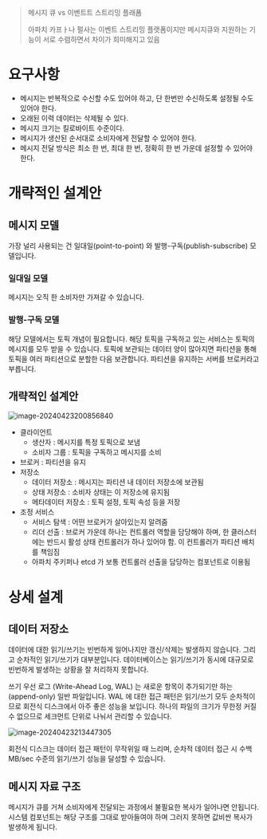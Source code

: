 > 메시지 큐 vs 이벤트트 스트리밍 플래폼
>
>   아파치 카프ㅏ나 펄사는 이벤트 스트리밍 플랫폼이지만 메시지큐와 지원하는 기능이 서로 수렴하면서 차이가 희미해지고 있음

# 요구사항

- 메시지는 반복적으로 수신할 수도 있어야 하고, 단 한번만 수신하도록 설정될 수도 있어야 한다.
- 오래된 이력 데이터는 삭제될 수 있다.
- 메시지 크기는 킬로바이트 수준이다.
- 메시지가 생산된 순서대로 소비자에게 전달할 수 있어야 한다.
- 메시지 전달 방식은 최소 한 번, 최대 한 번, 정확히 한 번 가운데 설정할 수 있어야 한다.

# 개략적인 설계안

## 메시지 모델

  가장 널리 사용되는 건 일대일(point-to-point) 와 발행-구독(publish-subscribe) 모델입니다.

### 일대일 모델

  메시지는 오직 한 소비자만 가져갈 수 있습니다.

### 발행-구독 모델

  해당 모델에서는 토픽 개념이 필요합니다. 해당 토픽을 구독하고 있는 서비스는 토픽의 메시지를 모두 받을 수 있습니다. 토픽에 보관되는 데이터 양이 많아지면 파티션을 통해 토픽을 여러 파티션으로 분할한 다음 보관합니다. 파티션을 유지하는 서버를 브로커라고 부릅니다.

## 개략적인 설계안

![image-20240423200856840](images/4장_분산_메시지_큐/image-20240423200856840.png)

- 클라이언트
  - 생산자 : 메시지를 특정 토픽으로 보냄
  - 소비자 그룹 : 토픽을 구독하고 메시지를 소비
- 브로커 : 파티션을 유지
- 저장소
  - 데이터 저장소 : 메시지는 파티션 내 데이터 저장소에 보관됨
  - 상태 저장소 : 소비자 상태는 이 저장소에 유지됨
  - 메타데이터 저장소 : 토픽 설정, 토픽 속성 등을 저장
- 조정 서비스
  - 서비스 탐색 : 어떤 브로커가 살아있는지 알려줌
  - 리더 선출 : 브로커 가운데 하나는 컨트롤러 역할을 담당해야 하며, 한 클러스터에는 반드시 활성 상태 컨트롤러가 하나 있어야 함. 이 컨트롤러가 파티션 배치를 책임짐
  - 아파치 주키퍼나 etcd 가 보통 컨트롤러 선출을 담당하는 컴포넌트로 이용됨

# 상세 설계

## 데이터 저장소

  데이터에 대한 읽기/쓰기는 빈번하게 일어나지만 갱신/삭제는 발생하지 않습니다. 그리고 순차적인 읽기/쓰기가 대부분입니다. 데이터베이스는 읽기/쓰기가 동시에 대규모로 빈번하게 발생하는 상황을 잘 처리하지 못합니다.

  쓰기 우선 로그 (Write-Ahead Log, WAL) 는 새로운 항목이 추가되기만 하는(append-only) 일반 파일입니다. WAL 에 대한 접근 패턴은 읽기/쓰기 모두 순차적이므로 회전식 디스크에서 아주 좋은 성능을 보입니다. 하나의 파일의 크기가 무한정 커질 수 없으므로 세크먼트 단위로 나눠서 관리할 수 있습니다.

![image-20240423213447305](images/4장_분산_메시지_큐/image-20240423213447305.png)

  회전식 디스크는 데이터 접근 패턴이 무작위일 때 느리며, 순차적 데이터 접근 시 수백 MB/sec 수준의 읽기/쓰기 성능을 달성할 수 있습니다.

## 메시지 자료 구조

  메시지가 큐를 거쳐 소비자에게 전달되는 과정에서 불필요한 복사가 일어나면 안됩니다. 시스템 컴포넌트는 해당 구조를 그대로 받아들여야 하며 그러지 못하면 값비싼 복사가 발생하게 됩니다.